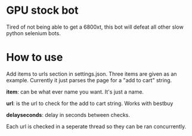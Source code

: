 # GPU stock bot

Tired of not being able to get a 6800xt, this bot will defeat all other slow python selenium bots.

# How to use
Add items to urls section in settings.json. Three items are given as an example. Currently it just parses the page for a "add to cart" string.

**item**: can be what ever name you want. It's just a name.

**url**: is the url to check for the add to cart string. Works with bestbuy

**delayseconds**: delay in seconds between checks. 

Each url is checked in a seperate thread so they can be ran concurrently. 